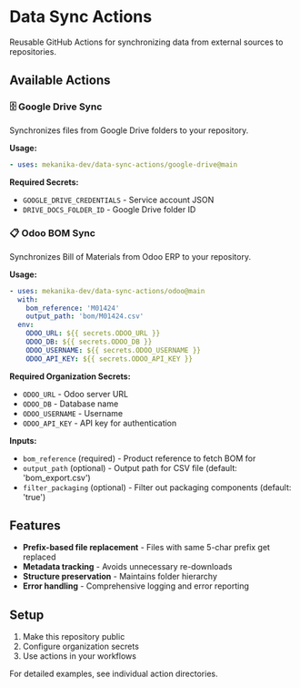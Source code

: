 # Data Sync Actions

Reusable GitHub Actions for synchronizing data from external sources to repositories.

## Available Actions

### 🗄️ Google Drive Sync
Synchronizes files from Google Drive folders to your repository.

**Usage:**
```yaml
- uses: mekanika-dev/data-sync-actions/google-drive@main
```

**Required Secrets:**
- `GOOGLE_DRIVE_CREDENTIALS` - Service account JSON
- `DRIVE_DOCS_FOLDER_ID` - Google Drive folder ID

### 📋 Odoo BOM Sync
Synchronizes Bill of Materials from Odoo ERP to your repository.

**Usage:**
```yaml
- uses: mekanika-dev/data-sync-actions/odoo@main
  with:
    bom_reference: 'M01424'
    output_path: 'bom/M01424.csv'
  env:
    ODOO_URL: ${{ secrets.ODOO_URL }}
    ODOO_DB: ${{ secrets.ODOO_DB }}
    ODOO_USERNAME: ${{ secrets.ODOO_USERNAME }}
    ODOO_API_KEY: ${{ secrets.ODOO_API_KEY }}
```

**Required Organization Secrets:**
- `ODOO_URL` - Odoo server URL
- `ODOO_DB` - Database name
- `ODOO_USERNAME` - Username
- `ODOO_API_KEY` - API key for authentication

**Inputs:**
- `bom_reference` (required) - Product reference to fetch BOM for
- `output_path` (optional) - Output path for CSV file (default: 'bom_export.csv')
- `filter_packaging` (optional) - Filter out packaging components (default: 'true')

## Features

- **Prefix-based file replacement** - Files with same 5-char prefix get replaced
- **Metadata tracking** - Avoids unnecessary re-downloads
- **Structure preservation** - Maintains folder hierarchy
- **Error handling** - Comprehensive logging and error reporting

## Setup

1. Make this repository public
2. Configure organization secrets
3. Use actions in your workflows

For detailed examples, see individual action directories.